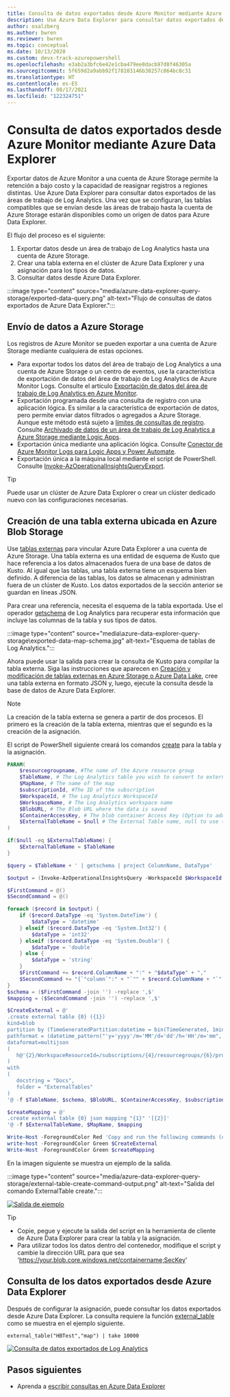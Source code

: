 ```yaml
---
title: Consulta de datos exportados desde Azure Monitor mediante Azure Data Explorer
description: Use Azure Data Explorer para consultar datos exportados del área de trabajo de Log Analytics a una cuenta de Azure Storage.
author: osalzberg
ms.author: bwren
ms.reviewer: bwren
ms.topic: conceptual
ms.date: 10/13/2020
ms.custom: devx-track-azurepowershell
ms.openlocfilehash: e3ab2a3bfc6e42e1cba479ee8dacb97d8f46305a
ms.sourcegitcommit: 5f659d2a9abb92f178103146b38257c864bc8c31
ms.translationtype: HT
ms.contentlocale: es-ES
ms.lasthandoff: 08/17/2021
ms.locfileid: "122324751"
---
```

# <a name="query-exported-data-from-azure-monitor-using-azure-data-explorer"></a>Consulta de datos exportados desde Azure Monitor mediante Azure Data Explorer
Exportar datos de Azure Monitor a una cuenta de Azure Storage permite la retención a bajo costo y la capacidad de reasignar registros a regiones distintas. Use Azure Data Explorer para consultar datos exportados de las áreas de trabajo de Log Analytics. Una vez que se configuran, las tablas compatibles que se envían desde las áreas de trabajo hasta la cuenta de Azure Storage estarán disponibles como un origen de datos para Azure Data Explorer.

El flujo del proceso es el siguiente: 

1.  Exportar datos desde un área de trabajo de Log Analytics hasta una cuenta de Azure Storage.
2.  Crear una tabla externa en el clúster de Azure Data Explorer y una asignación para los tipos de datos.
3.  Consultar datos desde Azure Data Explorer.

:::image type="content" source="media/azure-data-explorer-query-storage/exported-data-query.png" alt-text="Flujo de consultas de datos exportados de Azure Data Explorer.":::



## <a name="send-data-to-azure-storage"></a>Envío de datos a Azure Storage
Los registros de Azure Monitor se pueden exportar a una cuenta de Azure Storage mediante cualquiera de estas opciones.

- Para exportar todos los datos del área de trabajo de Log Analytics a una cuenta de Azure Storage o un centro de eventos, use la característica de exportación de datos del área de trabajo de Log Analytics de Azure Monitor Logs. Consulte el artículo [Exportación de datos del área de trabajo de Log Analytics en Azure Monitor](./logs-data-export.md).
- Exportación programada desde una consulta de registro con una aplicación lógica. Es similar a la característica de exportación de datos, pero permite enviar datos filtrados o agregados a Azure Storage. Aunque este método está sujeto a [límites de consultas de registro](../service-limits.md#log-analytics-workspaces). Consulte [Archivado de datos de un área de trabajo de Log Analytics a Azure Storage mediante Logic Apps](./logs-export-logic-app.md).
- Exportación única mediante una aplicación lógica. Consulte [Conector de Azure Monitor Logs para Logic Apps y Power Automate](./logicapp-flow-connector.md).
- Exportación única a la máquina local mediante el script de PowerShell. Consulte [Invoke-AzOperationalInsightsQueryExport](https://www.powershellgallery.com/packages/Invoke-AzOperationalInsightsQueryExport).

> [!TIP]
> Puede usar un clúster de Azure Data Explorer o crear un clúster dedicado nuevo con las configuraciones necesarias.

## <a name="create-an-external-table-located-in-azure-blob-storage"></a>Creación de una tabla externa ubicada en Azure Blob Storage
Use [tablas externas](/azure/data-explorer/kusto/query/schema-entities/externaltables) para vincular Azure Data Explorer a una cuenta de Azure Storage. Una tabla externa es una entidad de esquema de Kusto que hace referencia a los datos almacenados fuera de una base de datos de Kusto. Al igual que las tablas, una tabla externa tiene un esquema bien definido. A diferencia de las tablas, los datos se almacenan y administran fuera de un clúster de Kusto. Los datos exportados de la sección anterior se guardan en líneas JSON.

Para crear una referencia, necesita el esquema de la tabla exportada. Use el operador [getschema](/azure/data-explorer/kusto/query/getschemaoperator) de Log Analytics para recuperar esta información que incluye las columnas de la tabla y sus tipos de datos.

:::image type="content" source="media\azure-data-explorer-query-storage\exported-data-map-schema.jpg" alt-text="Esquema de tablas de Log Analytics.":::

Ahora puede usar la salida para crear la consulta de Kusto para compilar la tabla externa.
Siga las instrucciones que aparecen en [Creación y modificación de tablas externas en Azure Storage o Azure Data Lake](/azure/data-explorer/kusto/management/external-tables-azurestorage-azuredatalake), cree una tabla externa en formato JSON y, luego, ejecute la consulta desde la base de datos de Azure Data Explorer.

>[!NOTE]
>La creación de la tabla externa se genera a partir de dos procesos. El primero es la creación de la tabla externa, mientras que el segundo es la creación de la asignación.

El script de PowerShell siguiente creará los comandos [create](/azure/data-explorer/kusto/management/external-tables-azurestorage-azuredatalake#create-external-table-mapping) para la tabla y la asignación.

```powershell
PARAM(
    $resourcegroupname, #The name of the Azure resource group
    $TableName, # The Log Analytics table you wish to convert to external table
    $MapName, # The name of the map
    $subscriptionId, #The ID of the subscription
    $WorkspaceId, # The Log Analytics WorkspaceId
    $WorkspaceName, # The Log Analytics workspace name
    $BlobURL, # The Blob URL where the data is saved
    $ContainerAccessKey, # The blob container Access Key (Option to add a SAS url)
    $ExternalTableName = $null # The External Table name, null to use the same name
)

if($null -eq $ExternalTableName) {
    $ExternalTableName = $TableName
}

$query = $TableName + ' | getschema | project ColumnName, DataType'

$output = (Invoke-AzOperationalInsightsQuery -WorkspaceId $WorkspaceId -Query $query).Results

$FirstCommand = @()
$SecondCommand = @()

foreach ($record in $output) {
    if ($record.DataType -eq 'System.DateTime') {
        $dataType = 'datetime'
    } elseif ($record.DataType -eq 'System.Int32') {
        $dataType = 'int32'
    } elseif ($record.DataType -eq 'System.Double') {
        $dataType = 'double'
    } else {
        $dataType = 'string'
    }
    $FirstCommand += $record.ColumnName + ":" + "$dataType" + ","
    $SecondCommand += "{`"column`":" + "`"" + $record.ColumnName + "`"," + "`"datatype`":`"$dataType`",`"path`":`"$." + $record.ColumnName + "`"},"
}
$schema = ($FirstCommand -join '') -replace ',$'
$mapping = ($SecondCommand -join '') -replace ',$'

$CreateExternal = @'
.create external table {0} ({1})
kind=blob
partition by (TimeGeneratedPartition:datetime = bin(TimeGenerated, 1min))
pathformat = (datetime_pattern("'y='yyyy'/m='MM'/d='dd'/h='HH'/m='mm", TimeGeneratedPartition))
dataformat=multijson
(
   h@'{2}/WorkspaceResourceId=/subscriptions/{4}/resourcegroups/{6}/providers/microsoft.operationalinsights/workspaces/{5};{3}'
)
with
(
   docstring = "Docs",
   folder = "ExternalTables"
)
'@ -f $TableName, $schema, $BlobURL, $ContainerAccessKey, $subscriptionId, $WorkspaceName, $resourcegroupname,$WorkspaceId

$createMapping = @'
.create external table {0} json mapping "{1}" '[{2}]'
'@ -f $ExternalTableName, $MapName, $mapping

Write-Host -ForegroundColor Red 'Copy and run the following commands (one by one), on your Azure Data Explorer cluster query window to create the external table and mappings:'
write-host -ForegroundColor Green $CreateExternal
Write-Host -ForegroundColor Green $createMapping
```

En la imagen siguiente se muestra un ejemplo de la salida.

:::image type="content" source="media/azure-data-explorer-query-storage/external-table-create-command-output.png" alt-text="Salida del comando ExternalTable create.":::

[![Salida de ejemplo](media/azure-data-explorer-query-storage/external-table-create-command-output.png)](media/azure-data-explorer-query-storage/external-table-create-command-output.png#lightbox)

>[!TIP]
>* Copie, pegue y ejecute la salida del script en la herramienta de cliente de Azure Data Explorer para crear la tabla y la asignación.
>* Para utilizar todos los datos dentro del contenedor, modifique el script y cambie la dirección URL para que sea 'https://your.blob.core.windows.net/containername;SecKey'

## <a name="query-the-exported-data-from-azure-data-explorer"></a>Consulta de los datos exportados desde Azure Data Explorer 

Después de configurar la asignación, puede consultar los datos exportados desde Azure Data Explorer. La consulta requiere la función [external_table](/azure/data-explorer/kusto/query/externaltablefunction) como se muestra en el ejemplo siguiente.

```kusto
external_table("HBTest","map") | take 10000
```

[![Consulta de datos exportados de Log Analytics](media/azure-data-explorer-query-storage/external-table-query.png)](media/azure-data-explorer-query-storage/external-table-query.png#lightbox)

## <a name="next-steps"></a>Pasos siguientes

- Aprenda a [escribir consultas en Azure Data Explorer](/azure/data-explorer/write-queries)
